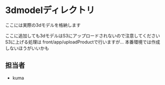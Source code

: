 # 3dmodelディレクトリ
ここには実際の3dモデルを格納します

ここに追加しても3dモデルはS3にアップロードされないので注意してください
S3に上げる処理は front/app/uploadProductで行いますが... 本番環境では作成しないほうがいいかも

## 担当者
- kuma

